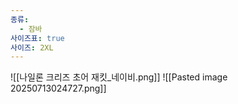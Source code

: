 ```yaml
---
종류:
  - 잠바
사이즈표: true
사이즈: 2XL
---
```

![[나일론 크리즈 초어 재킷_네이비.png]]
![[Pasted image 20250713024727.png]]